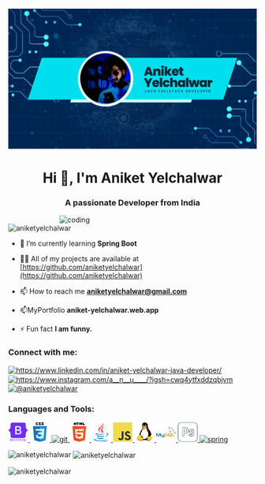 ![logo](https://github.com/aniketyelchalwar/aniketyelchalwar/blob/main/Anu.png)
<h1 align="center">Hi 👋, I'm Aniket Yelchalwar</h1>
<h3 align="center">A passionate Developer from India</h3>

<img align="right" alt="coding" width="400" src="https://media3.giphy.com/media/qgQUggAC3Pfv687qPC/giphy.gif?cid=6c09b952x438ypm4datywg9tjlkyy6p2mnzczylp3hhbw0k0&ep=v1_internal_gif_by_id&rid=giphy.gif&ct=g">

<p align="left"> <img src="https://komarev.com/ghpvc/?username=aniketyelchalwar&label=Profile%20views&color=0e75b6&style=flat" alt="aniketyelchalwar" /> </p>

- 🌱 I’m currently learning **Spring Boot**

- 👨‍💻 All of my projects are available at [https://github.com/aniketyelchalwar](https://github.com/aniketyelchalwar)

- 📫 How to reach me **aniketyelchalwar@gmail.com**

-  📫MyPortfolio **aniket-yelchalwar.web.app**

- ⚡ Fun fact **I am funny.**

<h3 align="left">Connect with me:</h3>
<p align="left">
<a href="https://linkedin.com/in/https://www.linkedin.com/in/aniket-yelchalwar-java-developer/" target="blank"><img align="center" src="https://raw.githubusercontent.com/rahuldkjain/github-profile-readme-generator/master/src/images/icons/Social/linked-in-alt.svg" alt="https://www.linkedin.com/in/aniket-yelchalwar-java-developer/" height="30" width="40" /></a>
<a href="https://instagram.com/https://www.instagram.com/a__n__u____/?igsh=cwq4ytfxddzqbjvm" target="blank"><img align="center" src="https://raw.githubusercontent.com/rahuldkjain/github-profile-readme-generator/master/src/images/icons/Social/instagram.svg" alt="https://www.instagram.com/a__n__u____/?igsh=cwq4ytfxddzqbjvm" height="30" width="40" /></a>
<a href="https://www.hackerearth.com/@aniketyelchalwar" target="blank"><img align="center" src="https://raw.githubusercontent.com/rahuldkjain/github-profile-readme-generator/master/src/images/icons/Social/hackerearth.svg" alt="@aniketyelchalwar" height="30" width="40" /></a>
</p>

<h3 align="left">Languages and Tools:</h3>
<p align="left"> <a href="https://getbootstrap.com" target="_blank" rel="noreferrer"> <img src="https://raw.githubusercontent.com/devicons/devicon/master/icons/bootstrap/bootstrap-plain-wordmark.svg" alt="bootstrap" width="40" height="40"/> </a> <a href="https://www.w3schools.com/css/" target="_blank" rel="noreferrer"> <img src="https://raw.githubusercontent.com/devicons/devicon/master/icons/css3/css3-original-wordmark.svg" alt="css3" width="40" height="40"/> </a> <a href="https://git-scm.com/" target="_blank" rel="noreferrer"> <img src="https://www.vectorlogo.zone/logos/git-scm/git-scm-icon.svg" alt="git" width="40" height="40"/> </a> <a href="https://www.w3.org/html/" target="_blank" rel="noreferrer"> <img src="https://raw.githubusercontent.com/devicons/devicon/master/icons/html5/html5-original-wordmark.svg" alt="html5" width="40" height="40"/> </a> <a href="https://www.java.com" target="_blank" rel="noreferrer"> <img src="https://raw.githubusercontent.com/devicons/devicon/master/icons/java/java-original.svg" alt="java" width="40" height="40"/> </a> <a href="https://developer.mozilla.org/en-US/docs/Web/JavaScript" target="_blank" rel="noreferrer"> <img src="https://raw.githubusercontent.com/devicons/devicon/master/icons/javascript/javascript-original.svg" alt="javascript" width="40" height="40"/> </a> <a href="https://www.linux.org/" target="_blank" rel="noreferrer"> <img src="https://raw.githubusercontent.com/devicons/devicon/master/icons/linux/linux-original.svg" alt="linux" width="40" height="40"/> </a> <a href="https://www.mysql.com/" target="_blank" rel="noreferrer"> <img src="https://raw.githubusercontent.com/devicons/devicon/master/icons/mysql/mysql-original-wordmark.svg" alt="mysql" width="40" height="40"/> </a> <a href="https://www.photoshop.com/en" target="_blank" rel="noreferrer"> <img src="https://raw.githubusercontent.com/devicons/devicon/master/icons/photoshop/photoshop-line.svg" alt="photoshop" width="40" height="40"/> </a> <a href="https://spring.io/" target="_blank" rel="noreferrer"> <img src="https://www.vectorlogo.zone/logos/springio/springio-icon.svg" alt="spring" width="40" height="40"/> </a> </p>

<p><img align="left" src="https://github-readme-stats.vercel.app/api/top-langs?username=aniketyelchalwar&show_icons=true&locale=en&layout=compact" alt="aniketyelchalwar" /></p>

<p>&nbsp;<img align="center" src="https://github-readme-stats.vercel.app/api?username=aniketyelchalwar&show_icons=true&locale=en" alt="aniketyelchalwar" /></p>

<p><img align="center" src="https://github-readme-streak-stats.herokuapp.com/?user=aniketyelchalwar&" alt="aniketyelchalwar" /></p>
